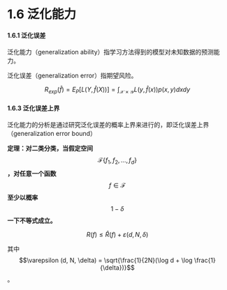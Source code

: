 # 1.6 泛化能力

#### 1.6.1 泛化误差

泛化能力（generalization ability）指学习方法得到的模型对未知数据的预测能力。

泛化误差（generalization error）指期望风险。

$$
R_{exp}(\hat{f}) = E_{P} [ L(Y, \hat{f}(X))] = \int_{\mathcal{X}\times\mathcal{Y}} L (y, \hat{f}(x))p(x, y)dxdy
$$

#### 1.6.3 泛化误差上界

泛化能力的分析是通过研究泛化误差的概率上界来进行的，即泛化误差上界（generalization error bound）

**定理：对二类分类，当假定空间** $$\mathcal{F}\{f_1, f_2, \dots, f_d\}$$**，对任意一个函数** $$f \in \mathcal{F}$$ **至少以概率** $$1 - \delta $$ **一下不等式成立。**

$$
R(f) \leq \hat{R}(f) + \varepsilon (d, N, \delta)
$$

其中 $$\varepsilon (d, N, \delta) = \sqrt{\frac{1}{2N}(\log d + \log \frac{1}{\delta})}$$ 。

